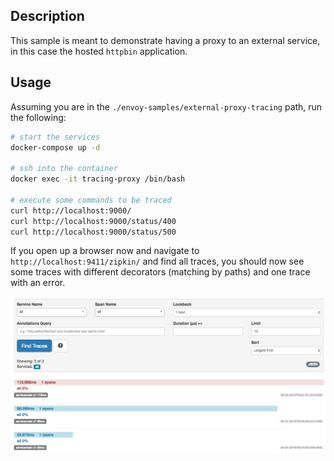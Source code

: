 ## Description

This sample is meant to demonstrate having a proxy to an external service,
in this case the hosted `httpbin` application.

## Usage

Assuming you are in the `./envoy-samples/external-proxy-tracing` path, run the following:

```bash
# start the services
docker-compose up -d

# ssh into the container
docker exec -it tracing-proxy /bin/bash

# execute some commands to be traced
curl http://localhost:9000/
curl http://localhost:9000/status/400
curl http://localhost:9000/status/500
```

If you open up a browser now and navigate to `http://localhost:9411/zipkin/` and find all
traces, you should now see some traces with different decorators (matching by paths) and
one trace with an error.

![all traces](../docs/all-traces.png)
